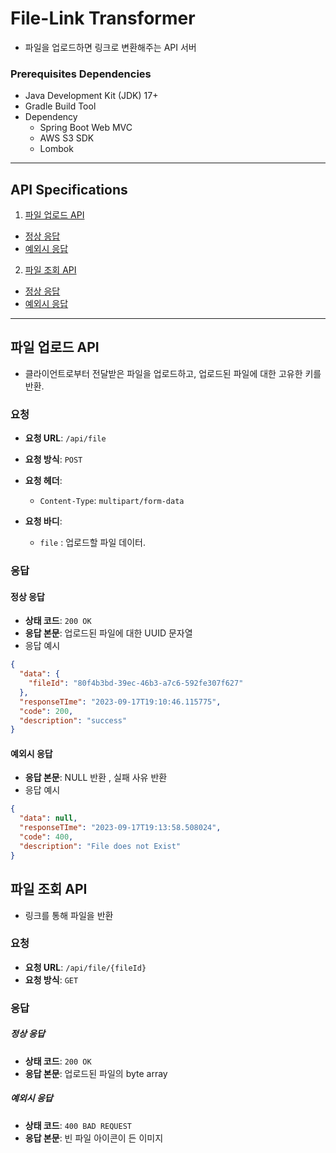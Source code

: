 # File-Link Transformer

- 파일을 업로드하면 링크로 변환해주는 API 서버

### Prerequisites Dependencies

- Java Development Kit (JDK) 17+
- Gradle Build Tool
- Dependency
    - Spring Boot Web MVC
    - AWS S3 SDK
    - Lombok

<hr>

## API Specifications

1. [파일 업로드 API](#파일-업로드-api)
  - [정상 응답](#정상-응답)
  - [예외시 응답](#예외시-응답)
2. [파일 조회 API](#파일-조회-api)
  - [정상 응답](#정상-응답)
  - [예외시 응답](#예외시-응답)

<hr>

## 파일 업로드 API

- 클라이언트로부터 전달받은 파일을 업로드하고, 업로드된 파일에 대한 고유한 키를 반환.

### 요청

- **요청 URL**: `/api/file`
- **요청 방식**: `POST`
- **요청 헤더**:
    - `Content-Type`: `multipart/form-data`

- **요청 바디**:
    - `file` : 업로드할 파일 데이터.

### 응답

#### 정상 응답

- **상태 코드**: `200 OK`
- **응답 본문**: 업로드된 파일에 대한 UUID 문자열
- 응답 예시

```json
{
  "data": {
    "fileId": "80f4b3bd-39ec-46b3-a7c6-592fe307f627"
  },
  "responseTIme": "2023-09-17T19:10:46.115775",
  "code": 200,
  "description": "success"
}
```


#### 예외시 응답

- **응답 본문**:  NULL 반환 , 실패 사유 반환
- 응답 예시

```json
{
  "data": null,
  "responseTIme": "2023-09-17T19:13:58.508024",
  "code": 400,
  "description": "File does not Exist"
}
```

## 파일 조회 API

- 링크를 통해 파일을 반환

### 요청

- **요청 URL**: `/api/file/{fileId}`
- **요청 방식**: `GET`

### 응답

##### 정상 응답

- **상태 코드**: `200 OK`
- **응답 본문**: 업로드된 파일의 byte array

##### 예외시 응답

- **상태 코드**: `400 BAD REQUEST`
- **응답 본문**: 빈 파일 아이콘이 든 이미지 

